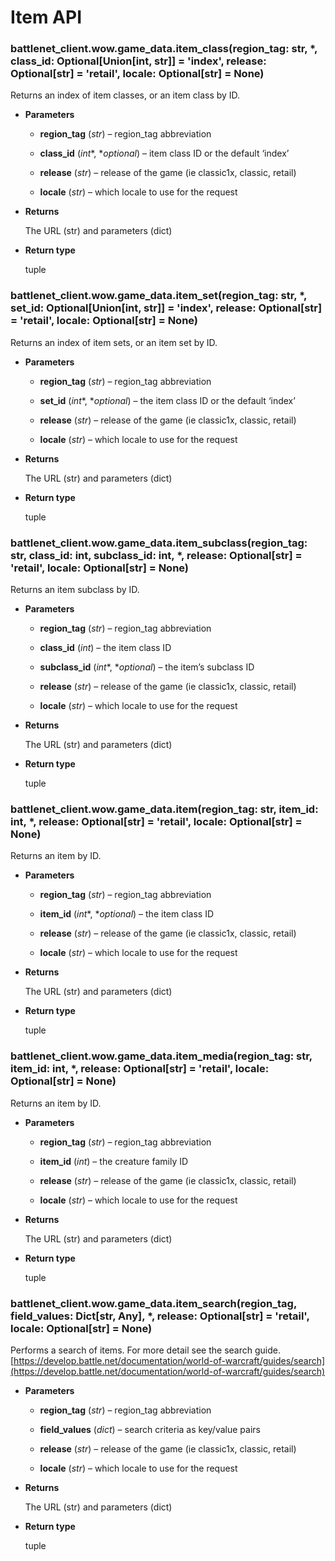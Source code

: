 # Item API


### battlenet_client.wow.game_data.item_class(region_tag: str, \*, class_id: Optional[Union[int, str]] = 'index', release: Optional[str] = 'retail', locale: Optional[str] = None)
Returns an index of item classes, or an item class by ID.


* **Parameters**


    * **region_tag** (*str*) – region_tag abbreviation


    * **class_id** (*int**, **optional*) – item class ID or the default ‘index’


    * **release** (*str*) – release of the game (ie classic1x, classic, retail)


    * **locale** (*str*) – which locale to use for the request



* **Returns**

    The URL (str) and parameters (dict)



* **Return type**

    tuple



### battlenet_client.wow.game_data.item_set(region_tag: str, \*, set_id: Optional[Union[int, str]] = 'index', release: Optional[str] = 'retail', locale: Optional[str] = None)
Returns an index of item sets, or an item set by ID.


* **Parameters**


    * **region_tag** (*str*) – region_tag abbreviation


    * **set_id** (*int**, **optional*) – the item class ID or the default ‘index’


    * **release** (*str*) – release of the game (ie classic1x, classic, retail)


    * **locale** (*str*) – which locale to use for the request



* **Returns**

    The URL (str) and parameters (dict)



* **Return type**

    tuple



### battlenet_client.wow.game_data.item_subclass(region_tag: str, class_id: int, subclass_id: int, \*, release: Optional[str] = 'retail', locale: Optional[str] = None)
Returns an item subclass by ID.


* **Parameters**


    * **region_tag** (*str*) – region_tag abbreviation


    * **class_id** (*int*) – the item class ID


    * **subclass_id** (*int**, **optional*) – the item’s subclass ID


    * **release** (*str*) – release of the game (ie classic1x, classic, retail)


    * **locale** (*str*) – which locale to use for the request



* **Returns**

    The URL (str) and parameters (dict)



* **Return type**

    tuple



### battlenet_client.wow.game_data.item(region_tag: str, item_id: int, \*, release: Optional[str] = 'retail', locale: Optional[str] = None)
Returns an item by ID.


* **Parameters**


    * **region_tag** (*str*) – region_tag abbreviation


    * **item_id** (*int**, **optional*) – the item class ID


    * **release** (*str*) – release of the game (ie classic1x, classic, retail)


    * **locale** (*str*) – which locale to use for the request



* **Returns**

    The URL (str) and parameters (dict)



* **Return type**

    tuple



### battlenet_client.wow.game_data.item_media(region_tag: str, item_id: int, \*, release: Optional[str] = 'retail', locale: Optional[str] = None)
Returns an item by ID.


* **Parameters**


    * **region_tag** (*str*) – region_tag abbreviation


    * **item_id** (*int*) – the creature family ID


    * **release** (*str*) – release of the game (ie classic1x, classic, retail)


    * **locale** (*str*) – which locale to use for the request



* **Returns**

    The URL (str) and parameters (dict)



* **Return type**

    tuple



### battlenet_client.wow.game_data.item_search(region_tag, field_values: Dict[str, Any], \*, release: Optional[str] = 'retail', locale: Optional[str] = None)
Performs a search of items. For more detail see the search guide.
[https://develop.battle.net/documentation/world-of-warcraft/guides/search](https://develop.battle.net/documentation/world-of-warcraft/guides/search)


* **Parameters**


    * **region_tag** (*str*) – region_tag abbreviation


    * **field_values** (*dict*) – search criteria as key/value pairs


    * **release** (*str*) – release of the game (ie classic1x, classic, retail)


    * **locale** (*str*) – which locale to use for the request



* **Returns**

    The URL (str) and parameters (dict)



* **Return type**

    tuple
